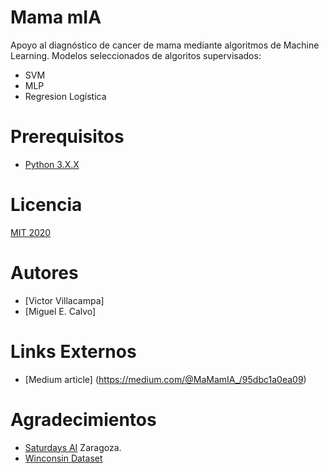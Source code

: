 # Mama mIA
Apoyo al diagnóstico de cancer de mama mediante algoritmos de Machine Learning. Modelos seleccionados de algoritos supervisados:
- SVM
- MLP
- Regresion Logística 



# Prerequisitos
- [Python 3.X.X](https://www.python.org/downloads/)

# Licencia
[MIT 2020](License)

# Autores
- [Victor Villacampa]
- [Miguel E. Calvo]


# Links Externos
- [Medium article] (https://medium.com/@MaMamIA_/95dbc1a0ea09)


# Agradecimientos
- [Saturdays AI](https://www.saturdays.ai/) Zaragoza. 
- [Winconsin Dataset](https://archive.ics.uci.edu/ml/datasets/breast+cancer+wisconsin+(diagnostic)) 

